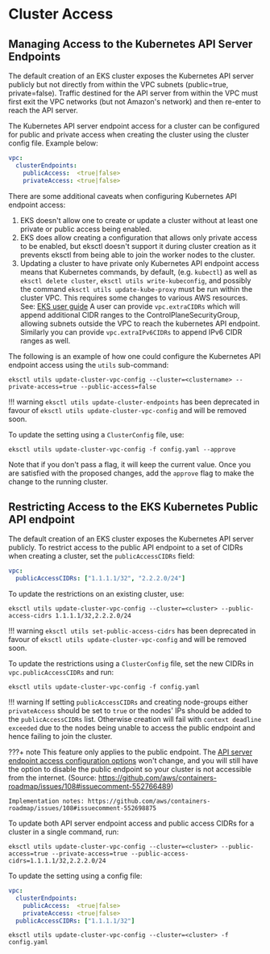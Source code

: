 # Cluster Access

## Managing Access to the Kubernetes API Server Endpoints

The default creation of an EKS cluster exposes the Kubernetes API server publicly but not directly from within the
VPC subnets (public=true, private=false). Traffic destined for the API server from within the VPC must first exit the
VPC networks (but not Amazon's network) and then re-enter to reach the API server.

The Kubernetes API server endpoint access for a cluster can be configured for public and private access when creating
the cluster using the cluster config file. Example below:

```yaml
vpc:
  clusterEndpoints:
    publicAccess:  <true|false>
    privateAccess: <true|false>
```

There are some additional caveats when configuring Kubernetes API endpoint access:

1. EKS doesn't allow one to create or update a cluster without at least one private or public access being
   enabled.
1. EKS does allow creating a configuration that allows only private access to be enabled, but eksctl doesn't
   support it during cluster creation as it prevents eksctl from being able to join the worker nodes to the cluster.
1. Updating a cluster to have private only Kubernetes API endpoint access means that Kubernetes commands, by default,
   (e.g. `kubectl`) as well as `eksctl delete cluster`, `eksctl utils write-kubeconfig`, and possibly the command
   `eksctl utils update-kube-proxy` must be run within the cluster VPC.  This requires some changes to various AWS
   resources.  See:
   [EKS user guide](https://docs.aws.amazon.com/en_pv/eks/latest/userguide/cluster-endpoint)
   A user can provide `vpc.extraCIDRs` which will append additional CIDR ranges to the ControlPlaneSecurityGroup,
   allowing subnets outside the VPC to reach the kubernetes API endpoint. Similarly you can provide `vpc.extraIPv6CIDRs`
   to append IPv6 CIDR ranges as well.

The following is an example of how one could configure the Kubernetes API endpoint access using the `utils` sub-command:

```console
eksctl utils update-cluster-vpc-config --cluster=<clustername> --private-access=true --public-access=false
```

!!! warning
    `eksctl utils update-cluster-endpoints` has been deprecated in favour of `eksctl utils update-cluster-vpc-config`
    and will be removed soon.

To update the setting using a `ClusterConfig` file, use:

```console
eksctl utils update-cluster-vpc-config -f config.yaml --approve
```

Note that if you don't pass a flag, it will keep the current value. Once you are satisfied with the proposed changes,
add the `approve` flag to make the change to the running cluster.

## Restricting Access to the EKS Kubernetes Public API endpoint

The default creation of an EKS cluster exposes the Kubernetes API server publicly. To restrict access to the public API
endpoint to a set of CIDRs when creating a cluster, set the `publicAccessCIDRs` field:

```yaml
vpc:
  publicAccessCIDRs: ["1.1.1.1/32", "2.2.2.0/24"]
```

To update the restrictions on an existing cluster, use:

```console
eksctl utils update-cluster-vpc-config --cluster=<cluster> --public-access-cidrs 1.1.1.1/32,2.2.2.0/24
```

!!! warning
    `eksctl utils set-public-access-cidrs` has been deprecated in favour of `eksctl utils update-cluster-vpc-config`
    and will be removed soon.

To update the restrictions using a `ClusterConfig` file, set the new CIDRs in `vpc.publicAccessCIDRs` and run:

```console
eksctl utils update-cluster-vpc-config -f config.yaml
```

!!! warning
    If setting `publicAccessCIDRs` and creating node-groups either `privateAccess` should be set to `true` or
    the nodes' IPs should be added to the `publicAccessCIDRs` list. Otherwise creation will fail with
    `context deadline exceeded` due to the nodes being unable to access the public endpoint and hence failing
    to join the cluster.

???+ note
    This feature only applies to the public endpoint. The
    [API server endpoint access configuration options](https://docs.aws.amazon.com/eks/latest/userguide/cluster-endpoint.html)
    won't change, and you will still have the option to disable the public endpoint so your cluster is not accessible from
    the internet. (Source: https://github.com/aws/containers-roadmap/issues/108#issuecomment-552766489)

    Implementation notes: https://github.com/aws/containers-roadmap/issues/108#issuecomment-552698875


To update both API server endpoint access and public access CIDRs for a cluster in a single command, run:

```console
eksctl utils update-cluster-vpc-config --cluster=<cluster> --public-access=true --private-access=true --public-access-cidrs=1.1.1.1/32,2.2.2.0/24
```

To update the setting using a config file:

```yaml
vpc:
  clusterEndpoints:
    publicAccess:  <true|false>
    privateAccess: <true|false>
  publicAccessCIDRs: ["1.1.1.1/32"]
```

```console
eksctl utils update-cluster-vpc-config --cluster=<cluster> -f config.yaml
```
